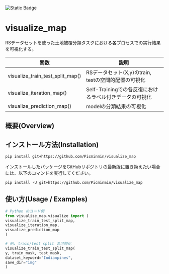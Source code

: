 ![Static Badge](https://img.shields.io/badge/repo%20size%2C%20blue)



# visualize_map
RSデータセットを使った土地被覆分類タスクにおける各プロセスでの実行結果を可視化する。
<!--
```
visualize_train_test_split_map() - RSデータセット(X,y)のtrain, testの空間的配置の可視化
visualize_iteration_map()        - Self-Trainingでの各反復におけるラベル付きデータの可視化
visualize_prediction_map()       - modelの分類結果の可視化
```
-->

|関数                            |説明                                                 |
|--------------------------------|-----------------------------------------------------|
|visualize_train_test_split_map() | RSデータセット(X,y)のtrain, testの空間的配置の可視化  |
|visualize_iteration_map()        | Self-Trainingでの各反復におけるラベル付きデータの可視化|
|visualize_prediction_map()       | modelの分類結果の可視化                              |

## 概要(Overview)

## インストール方法(Installation)
```bash
pip install git+https://github.com/Picminmin/visualize_map
```
インストールしたパッケージをGitHubリポジトリの最新版に置き換えたい場合には、以下のコマンドを実行してください。
```
pip install -U git+https://github.com/Picminmin/visualize_map
```

## 使い方(Usage / Examples)
```python
# Python のコード例
from visualize_map.visualize import (
visualize_train_test_split_map,
visualize_iteration_map,
visualize_prediction_map
)
```
```python
# 例: train/test split の可視化
visualize_train_test_split_map(
y, train_mask, test_mask,
dataset_keyword="Indianpines",
save_dir="img"
)
```

